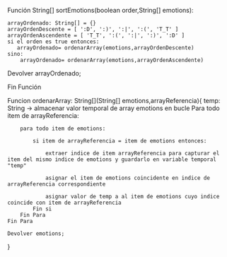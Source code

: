 <!-- Emotional Sort ( ︶︿︶)
You'll have a function called "sortEmotions" that will return an array of emotions sorted. It has two parameters, the first parameter called "arr" will expect an array of emotions where an emotion will be one of the following:

:D -> Super Happy
:) -> Happy
:| -> Normal
:( -> Sad
T_T -> Super Sad
Example of the array:[ 'T_T', ':D', ':|', ':)', ':(' ]

And the second parameter is called "order", if this parameter is true then the order of the emotions will be descending (from Super Happy to Super Sad) if it's false then it will be ascending (from Super Sad to Super Happy)

Example if order is true with the above array: [ ':D', ':)', ':|', ':(', 'T_T' ]

Super Happy -> Happy -> Normal -> Sad -> Super Sad
If order is false: [ 'T_T', ':(', ':|', ':)', ':D' ]

Super Sad -> Sad -> Normal -> Happy -> Super Happy
Example:

arr = [':D', ':|', ':)', ':(', ':D']
sortEmotions(arr, true) // [ ':D', ':D', ':)', ':|', ':(' ]
sortEmotions(arr, false) // [ ':(', ':|', ':)', ':D', ':D' ]
More in test cases!-->

<!-- https://www.codewars.com/kata/5a86073fb17101e453000258 -->

Función String[] sortEmotions(boolean order,String[] emotions):

    arrayOrdenado: String[] = {}
    arrayOrdenDescente = [ ':D', ':)', ':|', ':(', 'T_T' ]
    arrayOrdenAscendente = [ 'T_T', ':(', ':|', ':)', ':D' ]
    si el orden es true entonces:
       arrayOrdenado= ordenarArray(emotions,arrayOrdenDescente)
    sino:
        arrayOrdenado= ordenarArray(emotions,arrayOrdenAscendente)
    
Devolver arrayOrdenado;

Fin Función

Funcion ordenarArray: String[](String[] emotions,arrayReferencia){
    temp: String -> almacenar valor temporal de array emotions en bucle
    Para todo item de arrayReferencia:

        para todo item de emotions:

            si item de arrayReferencia = item de emotions entonces:

                extraer indice de item arrayReferencia para capturar el item del mismo indice de emotions y guardarlo en variable temporal "temp"

                asignar el item de emotions coincidente en indice de arrayReferencia correspondiente

                asignar valor de temp a al item de emotions cuyo indice coincide con item de arrayReferencia
            Fin si
        Fin Para
    Fin Para

    Devolver emotions;
}




